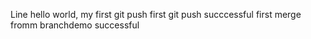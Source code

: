Line hello world, my first git push
first git push succcessful
first merge fromm branchdemo successful
